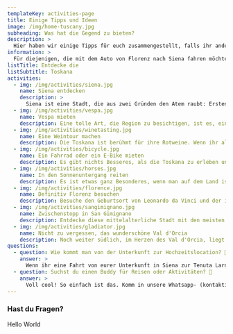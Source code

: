```yaml
---
templateKey: activities-page
title: Einige Tipps und Ideen
image: /img/home-tuscany.jpg
subheading: Was hat die Gegend zu bieten?
description: >
  Hier haben wir einige Tipps für euch zusammengestellt, falls ihr andere Städte in der Toskana besuchen wollt, einen Roadtrip machen wollt oder Empfehlungen sucht, was ihr in der Umgebung unternehmen, sehen oder essen könnt. ☺️
information: >
  Für diejenigen, die mit dem Auto von Florenz nach Siena fahren möchten, gibt es eine berühmte Straße namens Via Chiantigiana. Es ist eine Panoramastraße zwischen Florenz und Siena, die durch das Chianti-Gebiet führt und den Blick auf Weinberge, Olivenhaine und malerische kleine Städte freigibt.
listTitle: Entdecke die
listSubtitle: Toskana
activities:
  - img: /img/activities/siena.jpg
    name: Siena entdecken
    description: >
      Siena ist eine Stadt, die aus zwei Gründen den Atem raubt: Erstens ist sie wirklich schön, und zweitens liegt sie auf einem Hügel, so dass die Ortsbesichtigung eine gute Kardioübung ist. In der Osteria Permalico gibt es köstliche lokale Gerichte, und wenn ihr mal ein von Michelin ausgezeichnetes Restaurant ausprobieren wollt, versucht es mit La Taverna di San Giuseppe, und reserviert einen Tisch im Voraus. 🏛️
  - img: /img/activities/vespa.jpg
    name: Vespa mieten
    description: Eine tolle Art, die Region zu besichtigen, ist es, eine Vespa zu mieten und an einem sonnigen Tag durch die toskanischen Hügel zu schlendern, wie in einem Film. Die Landstraßen sind sehr entspannt und bieten unendlich viele schöne Aussichten auf dem Weg. Man kann auch ein oder zwei Gläser Wein genießen, denn in Italien ist es erlaubt, mit 0,5‰ zu fahren, aber bitte, trinkt verantwortungsvoll und bleibt sicher. 🛵
  - img: /img/activities/winetasting.jpg
    name: Eine Weintour machen
    description: Die Toskana ist berühmt für ihre Rotweine. Wenn ihr also probieren wollt, was sie am besten können, solltet ihr euch auf die Rotweine der Region konzentrieren. Mit all diesen Weinbergen fast alle paar Minuten findet man ein Bauernhaus, das Weinverkostung bietet. Das könnt ihr beim Wandern, beim Mieten eines Fahrrads oder E-Bikes oder beim Reiten machen. Man kann auch andere fragen, ob sie sich an einer gemeinsamen Weinverkostung beteiligen wollen. 🍷
  - img: /img/activities/bicycle.jpg
    name: Ein Fahrrad oder ein E-Bike mieten
    description: Es gibt nichts Besseres, als die Toskana zu erleben und gleichzeitig Sport zu machen! Vor allem vor oder nach all dem Essen und dem Wein. Letztes Jahr haben wir eine 50 km lange Fahrt mit den E-Bikes auf Wegen genossen, die wir mit dem Auto wahrscheinlich nicht befahren hätten. Und wenn ihr euch nicht sicher seid, ob ihr es mit einem normalen Fahrrad schafft, nehmt ein E-Bike, wir haben es auch gemacht und es war ein leg-saver! 🚲
  - img: /img/activities/horses.jpg
    name: In den Sonnenuntergang reiten
    description: Es ist etwas ganz Besonderes, wenn man auf dem Land ist, auf ein Pferd steigt und gemütlich über ungepflasterte Straßen reitet. Umgeben von Weinbergen, während die Sonne auf einem scheint und der Wind durch die Haare weht. Es fühlt sich an wie eine Reise in die Vergangenheit, wie ein einsamer Ranger, der eine Taverne mit Wein zum Trinken und ein Bett zum Schlafen sucht, um am nächsten Tag weiterzureisen. 🐴
  - img: /img/activities/florence.jpg
    name: Definitiv Florenz besuchen
    description: Besuche den Geburtsort von Leonardo da Vinci und der italienischen Renaissance. Eine der besten Pizzen gibt es im Il Pizzaiuolo und einen schönen Abend kann man in der Trattoria Zà Zà genießen. Wenn ihr das berühmte Fiorentina Steak probieren wollt, ist die Trattoria Dall'Oste die richtige Adresse. Wenn wir Florenz besuchten, übernachteten wir immer im My Forte Relais. 🥩
  - img: /img/activities/sangimignano.jpg
    name: Zwischenstopp in San Gimignano
    description: Entdecke diese mittelalterliche Stadt mit den meisten Türmen Italiens und probiere das weltberühmte Gelato in der Gelateria Dondoli. Im Restaurant sollte man den Vernaccia di San Gimignano probieren, eine regionale Weinsorte, die das Symbol der Region ist. Für eine erholsame Übernachtung auf einem Bauernhof außerhalb der Stadt können wir euch den Agriturismo La Lucciolaia mit toller Aussicht, hausgemachtem Essen und köstlichem Hauswein empfehlen. 🍦
  - img: /img/activities/gladiator.jpg
    name: Nicht zu vergessen, das wunderschöne Val d'Orcia
    description: Noch weiter südlich, im Herzen des Val d'Orcia, liegt Pienza. Hier kann man das Haus von Maximus Decimus Meridius aus dem Film Gladiator besichtigen. Im La Buca di Enea, einem unserer Lieblingsrestaurants, könnt ihr hausgemachtes Essen genießen, wie zum Beispiel handgerollte Pici-Pasta oder Wildschwein-Ragout. 🍝
questions:
  - question: Wie kommt man von der Unterkunft zur Hochzeitslocation? 🚕
    answer: >
      Wenn ihr eine Fahrt von eurer Unterkunft in Siena zur Tenuta Larnianone oder zurück braucht, empfehlen wir euch, dies mit Sartini Siena oder anderen Hochzeitsgästen zu organisieren.
  - question: Suchst du einen Buddy für Reisen oder Aktivitäten? 👫
    answer: >
      Voll cool! So einfach ist das. Komm in unsere Whatsapp- (kontaktiere uns, um hinzugefügt zu werden) oder <a href="https://www.facebook.com/groups/1435542876905661" target="_blank"> Facebook</a>-Gruppe und frag herum, wer mit dir ein Abenteuer erleben möchte!
---
```


### Hast du Fragen?

Hello World
